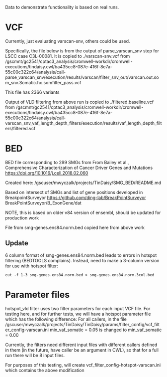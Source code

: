 Data to demonstrate functionality is based on real runs.

# VCF
Currently, just evaluating varscan-snv, others could be used.

Specifically, the file below is from the output of parse_varscan_snv
step for LSCC case C3L-00081.  It is copied to ./varscan-snv.vcf from
    /gscmnt/gc2541/cptac3_analysis/cromwell-workdir/cromwell-executions/tindaisy.cwl/ba435cc8-087e-416f-8e7a-55c00c322c64/analysis/call-parse_varscan_snv/execution/results/varscan/filter_snv_out/varscan.out.som_snv.Somatic.hc.somfilter_pass.vcf

This file has 2366 variants

Output of VLD filtering from above run is copied to ./filtered.baseline.vcf from
/gscmnt/gc2541/cptac3_analysis/cromwell-workdir/cromwell-executions/tindaisy.cwl/ba435cc8-087e-416f-8e7a-55c00c322c64/analysis/call-varscan_snv_vaf_length_depth_filters/execution/results/vaf_length_depth_filters/filtered.vcf

# BED

BED file corresponding to 299 SMGs from 
    From Bailey et al., Comprehensive Characterization of Cancer Driver Genes and Mutations
    https://doi.org/10.1016/j.cell.2018.02.060

Created here: /gscuser/mwyczalk/projects/TinDaisy/SMG_BED/README.md

Based on intersect of SMGs and list of gene positions developed in BreakpointSurveyor
    https://github.com/ding-lab/BreakPointSurveyor
    BreakPointSurveyor/B_ExonGene/dat

NOTE, this is based on older v84 version of ensembl, should be updated for production work

File from smg-genes.ens84.norm.bed copied here from above work

## Update

6 column format of smg-genes.ens84.norm.bed leads to errors in hotspot filtering (BEDTOOLS complains).  Instead,
need to make a 3-column version for use with hotspot filter:
```
cut -f 1-3 smg-genes.ens84.norm.bed > smg-genes.ens84.norm.3col.bed
```

# Parameter files

hotspot_vld filter uses two filter parameters for each input VCF file.  For testing here,
and for further tests, we will have a hotspot parameter file which has the following difference:
For all callers, in the file /gscuser/mwyczalk/projects/TinDaisy/TinDaisy/params/filter_config/vcf_filter_config-varscan.ini
    min_vaf_somatic = 0.05
is changed to
    min_vaf_somatic = 0.00

Currently, the filters need different input files with different callers defined in them
(in the future, have caller be an argument in CWL), so that for a full run there will be 8 input files.

For purposes of this testing, will create vcf_filter_config-hotspot-varscan.ini which contains the above modification

